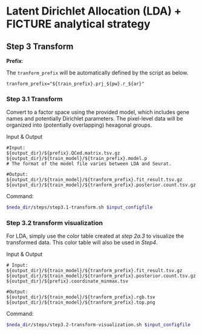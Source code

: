 # Latent Dirichlet Allocation (LDA) + FICTURE analytical strategy

## Step 3 Transform 

**Prefix**:

The `tranform_prefix` will be automatically defined by the script as below.
```
tranform_prefix="${train_prefix}.prj_${pw}.r_${ar}"
```

### Step 3.1 Transform
Convert to a factor space using the provided model, which includes gene names and potentially Dirichlet parameters. The pixel-level data will be organized into (potentially overlapping) hexagonal groups.

Input & Output
```
#Input:
${output_dir}/${prefix}.QCed.matrix.tsv.gz
${output_dir}/${train_model}/${train_prefix}.model.p                    # The format of the model file varies between LDA and Seurat.

#Output:
${output_dir}/${train_model}/${tranform_prefix}.fit_result.tsv.gz
${output_dir}/${train_model}/${tranform_prefix}.posterior.count.tsv.gz
```

Command:
```bash
$neda_dir/steps/step3.1-transform.sh $input_configfile
```

### Step 3.2 transform visualization
For LDA, simply use the color table created at *step 2a.3* to visualize the transformed data. This color table will also be used in *Step4*.

Input & Output
```
# Input:
${output_dir}/${train_model}/${tranform_prefix}.fit_result.tsv.gz
${output_dir}/${train_model}/${tranform_prefix}.posterior.count.tsv.gz
${output_dir}/${prefix}.coordinate_minmax.tsv

#Output:
${output_dir}/${train_model}/${tranform_prefix}.rgb.tsv
${output_dir}/${train_model}/${tranform_prefix}.top.png

```

Command:
```bash
$neda_dir/steps/step3.2-transform-visualization.sh $input_configfile
```
